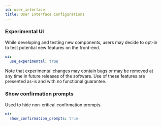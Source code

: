 ```yaml
---
id: user_interface
title: User Interface Configurations
---
```


### Experimental UI

While developing and testing new components, users may decide to opt-in to test potential new features on the front-end.

```yaml
ui:
  use_experimental: true
```

Note that experimental changes may contain bugs or may be removed at any time in future releases of the software. Use of these features are presented as-is and with no functional guarantee.

### Show confirmation prompts

Used to hide non-critical confirmation prompts.

```yaml
ui:
  show_confirmation_prompts: true
```
